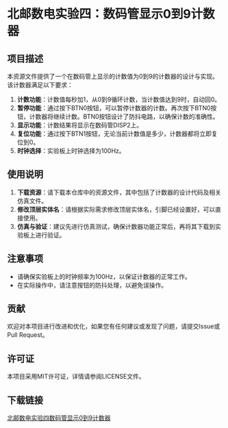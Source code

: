 # 北邮数电实验四：数码管显示0到9计数器

## 项目描述

本资源文件提供了一个在数码管上显示的计数值为0到9的计数器的设计与实现。该计数器满足以下要求：

1. **计数功能**：计数值每秒加1，从0到9循环计数，当计数值达到9时，自动回0。
2. **暂停功能**：通过按下BTN0按钮，可以暂停计数器的计数。再次按下BTN0按钮，计数器将继续计数。BTN0按钮设计了防抖电路，以确保计数的准确性。
3. **显示功能**：计数结果将显示在数码管DISP2上。
4. **复位功能**：通过按下BTN1按钮，无论当前计数值是多少，计数器都将立即复位到0。
5. **时钟选择**：实验板上时钟选择为100Hz。

## 使用说明

1. **下载资源**：请下载本仓库中的资源文件，其中包括了计数器的设计代码及相关仿真文件。
2. **修改顶层实体名**：请根据实际需求修改顶层实体名，引脚已经设置好，可以直接使用。
3. **仿真与验证**：建议先进行仿真测试，确保计数器功能正常后，再将其下载到实验板上进行验证。

## 注意事项

- 请确保实验板上的时钟频率为100Hz，以保证计数器的正常工作。
- 在实际操作中，请注意按钮的防抖处理，以避免误操作。

## 贡献

欢迎对本项目进行改进和优化，如果您有任何建议或发现了问题，请提交Issue或Pull Request。

## 许可证

本项目采用MIT许可证，详情请参阅LICENSE文件。

## 下载链接

[北邮数电实验四数码管显示0到9计数器](https://pan.quark.cn/s/50a21beaf1de)